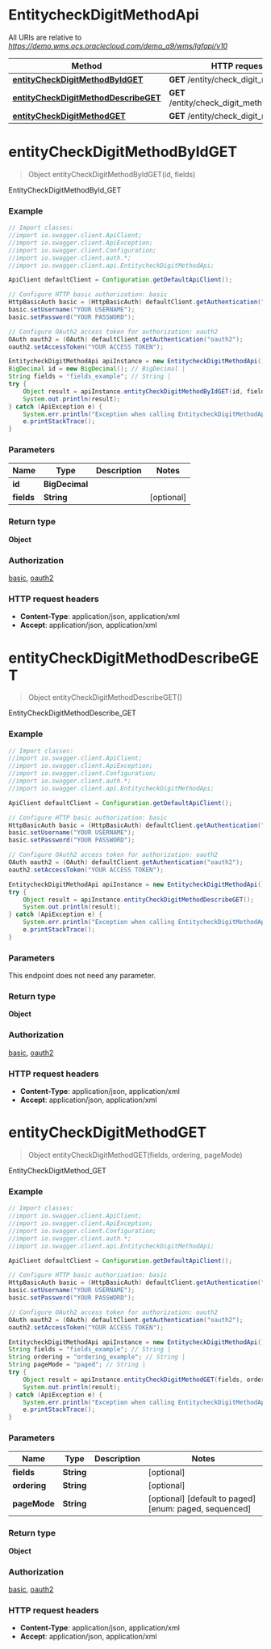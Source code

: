 # EntitycheckDigitMethodApi

All URIs are relative to *https://demo.wms.ocs.oraclecloud.com/demo_a9/wms/lgfapi/v10*

Method | HTTP request | Description
------------- | ------------- | -------------
[**entityCheckDigitMethodByIdGET**](EntitycheckDigitMethodApi.md#entityCheckDigitMethodByIdGET) | **GET** /entity/check_digit_method/{id} | EntityCheckDigitMethodById_GET
[**entityCheckDigitMethodDescribeGET**](EntitycheckDigitMethodApi.md#entityCheckDigitMethodDescribeGET) | **GET** /entity/check_digit_method/describe | EntityCheckDigitMethodDescribe_GET
[**entityCheckDigitMethodGET**](EntitycheckDigitMethodApi.md#entityCheckDigitMethodGET) | **GET** /entity/check_digit_method | EntityCheckDigitMethod_GET


<a name="entityCheckDigitMethodByIdGET"></a>
# **entityCheckDigitMethodByIdGET**
> Object entityCheckDigitMethodByIdGET(id, fields)

EntityCheckDigitMethodById_GET



### Example
```java
// Import classes:
//import io.swagger.client.ApiClient;
//import io.swagger.client.ApiException;
//import io.swagger.client.Configuration;
//import io.swagger.client.auth.*;
//import io.swagger.client.api.EntitycheckDigitMethodApi;

ApiClient defaultClient = Configuration.getDefaultApiClient();

// Configure HTTP basic authorization: basic
HttpBasicAuth basic = (HttpBasicAuth) defaultClient.getAuthentication("basic");
basic.setUsername("YOUR USERNAME");
basic.setPassword("YOUR PASSWORD");

// Configure OAuth2 access token for authorization: oauth2
OAuth oauth2 = (OAuth) defaultClient.getAuthentication("oauth2");
oauth2.setAccessToken("YOUR ACCESS TOKEN");

EntitycheckDigitMethodApi apiInstance = new EntitycheckDigitMethodApi();
BigDecimal id = new BigDecimal(); // BigDecimal | 
String fields = "fields_example"; // String | 
try {
    Object result = apiInstance.entityCheckDigitMethodByIdGET(id, fields);
    System.out.println(result);
} catch (ApiException e) {
    System.err.println("Exception when calling EntitycheckDigitMethodApi#entityCheckDigitMethodByIdGET");
    e.printStackTrace();
}
```

### Parameters

Name | Type | Description  | Notes
------------- | ------------- | ------------- | -------------
 **id** | **BigDecimal**|  |
 **fields** | **String**|  | [optional]

### Return type

**Object**

### Authorization

[basic](../README.md#basic), [oauth2](../README.md#oauth2)

### HTTP request headers

 - **Content-Type**: application/json, application/xml
 - **Accept**: application/json, application/xml

<a name="entityCheckDigitMethodDescribeGET"></a>
# **entityCheckDigitMethodDescribeGET**
> Object entityCheckDigitMethodDescribeGET()

EntityCheckDigitMethodDescribe_GET



### Example
```java
// Import classes:
//import io.swagger.client.ApiClient;
//import io.swagger.client.ApiException;
//import io.swagger.client.Configuration;
//import io.swagger.client.auth.*;
//import io.swagger.client.api.EntitycheckDigitMethodApi;

ApiClient defaultClient = Configuration.getDefaultApiClient();

// Configure HTTP basic authorization: basic
HttpBasicAuth basic = (HttpBasicAuth) defaultClient.getAuthentication("basic");
basic.setUsername("YOUR USERNAME");
basic.setPassword("YOUR PASSWORD");

// Configure OAuth2 access token for authorization: oauth2
OAuth oauth2 = (OAuth) defaultClient.getAuthentication("oauth2");
oauth2.setAccessToken("YOUR ACCESS TOKEN");

EntitycheckDigitMethodApi apiInstance = new EntitycheckDigitMethodApi();
try {
    Object result = apiInstance.entityCheckDigitMethodDescribeGET();
    System.out.println(result);
} catch (ApiException e) {
    System.err.println("Exception when calling EntitycheckDigitMethodApi#entityCheckDigitMethodDescribeGET");
    e.printStackTrace();
}
```

### Parameters
This endpoint does not need any parameter.

### Return type

**Object**

### Authorization

[basic](../README.md#basic), [oauth2](../README.md#oauth2)

### HTTP request headers

 - **Content-Type**: application/json, application/xml
 - **Accept**: application/json, application/xml

<a name="entityCheckDigitMethodGET"></a>
# **entityCheckDigitMethodGET**
> Object entityCheckDigitMethodGET(fields, ordering, pageMode)

EntityCheckDigitMethod_GET



### Example
```java
// Import classes:
//import io.swagger.client.ApiClient;
//import io.swagger.client.ApiException;
//import io.swagger.client.Configuration;
//import io.swagger.client.auth.*;
//import io.swagger.client.api.EntitycheckDigitMethodApi;

ApiClient defaultClient = Configuration.getDefaultApiClient();

// Configure HTTP basic authorization: basic
HttpBasicAuth basic = (HttpBasicAuth) defaultClient.getAuthentication("basic");
basic.setUsername("YOUR USERNAME");
basic.setPassword("YOUR PASSWORD");

// Configure OAuth2 access token for authorization: oauth2
OAuth oauth2 = (OAuth) defaultClient.getAuthentication("oauth2");
oauth2.setAccessToken("YOUR ACCESS TOKEN");

EntitycheckDigitMethodApi apiInstance = new EntitycheckDigitMethodApi();
String fields = "fields_example"; // String | 
String ordering = "ordering_example"; // String | 
String pageMode = "paged"; // String | 
try {
    Object result = apiInstance.entityCheckDigitMethodGET(fields, ordering, pageMode);
    System.out.println(result);
} catch (ApiException e) {
    System.err.println("Exception when calling EntitycheckDigitMethodApi#entityCheckDigitMethodGET");
    e.printStackTrace();
}
```

### Parameters

Name | Type | Description  | Notes
------------- | ------------- | ------------- | -------------
 **fields** | **String**|  | [optional]
 **ordering** | **String**|  | [optional]
 **pageMode** | **String**|  | [optional] [default to paged] [enum: paged, sequenced]

### Return type

**Object**

### Authorization

[basic](../README.md#basic), [oauth2](../README.md#oauth2)

### HTTP request headers

 - **Content-Type**: application/json, application/xml
 - **Accept**: application/json, application/xml

